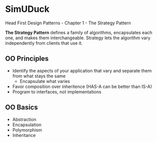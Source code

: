 # SimUDuck
Head First Design Patterns - Chapter 1 - The Strategy Pattern

**The Strategy Pattern** defines a family of algorithms, encapsulates each one, and makes them interchangeable. Strategy lets the algorithm vary independently from clients that use it.

## OO Principles
- Identify the aspects of your application that vary and separate them from what stays the same
  - Encapsulate what varies
- Favor composition over inheritence (HAS-A can be better than IS-A)
- Program to interfaces, not implementations

## OO Basics
- Abstraction
- Encapsulation
- Polymorphism
- Inheritance
